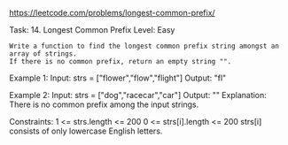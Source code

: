 https://leetcode.com/problems/longest-common-prefix/

Task: 14. Longest Common Prefix
Level: Easy

    Write a function to find the longest common prefix string amongst an array of strings.
    If there is no common prefix, return an empty string "".

Example 1:
    Input: strs = ["flower","flow","flight"]
    Output: "fl"
    
Example 2:
    Input: strs = ["dog","racecar","car"]
    Output: ""
    Explanation: There is no common prefix among the input strings.


Constraints:
    1 <= strs.length <= 200
    0 <= strs[i].length <= 200
    strs[i] consists of only lowercase English letters.
